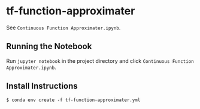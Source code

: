 # tf-function-approximater

See `Continuous Function Approximater.ipynb`.

## Running the Notebook
Run `jupyter notebook` in the project directory and click `Continuous Function Approximater.ipynb`.

## Install Instructions
```
$ conda env create -f tf-function-approximater.yml
```

